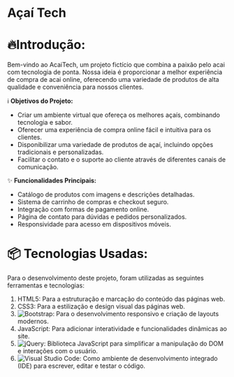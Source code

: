 
# Açaí Tech #

# 🔥Introdução: 

 Bem-vindo ao AcaiTech, um projeto fictício que combina a paixão pelo acai com tecnologia de ponta. Nossa ideia é proporcionar a melhor experiência de compra de acai online, oferecendo uma variedade de produtos de alta qualidade e conveniência para nossos clientes.

ℹ️ **Objetivos do Projeto:**

- Criar um ambiente virtual que ofereça os melhores açaís, combinando tecnologia e sabor.
- Oferecer uma experiência de compra online fácil e intuitiva para os clientes.
- Disponibilizar uma variedade de produtos de açaí, incluindo opções tradicionais e personalizadas.
- Facilitar o contato e o suporte ao cliente através de diferentes canais de comunicação.

✨ **Funcionalidades Principais:**

- Catálogo de produtos com imagens e descrições detalhadas.
- Sistema de carrinho de compras e checkout seguro.
- Integração com formas de pagamento online.
- Página de contato para dúvidas e pedidos personalizados.
- Responsividade para acesso em dispositivos móveis.
  
# 📦 Tecnologias Usadas:

Para o desenvolvimento deste projeto, foram utilizadas as seguintes ferramentas e tecnologias:

1. HTML5: Para a estruturação e marcação do conteúdo das páginas web.
2. CSS3: Para a estilização e design visual das páginas web.
3. ![Bootstrap](https://img.shields.io/badge/bootstrap-%238511FA.svg?style=for-the-badge&logo=bootstrap&logoColor=white): Para o desenvolvimento responsivo e criação de layouts modernos.
4. JavaScript: Para adicionar interatividade e funcionalidades dinâmicas ao site.
5. ![jQuery](https://img.shields.io/badge/jquery-%230769AD.svg?style=for-the-badge&logo=jquery&logoColor=white): Biblioteca JavaScript para simplificar a manipulação do DOM e interações com o usuário.
6. ![Visual Studio Code](https://img.shields.io/badge/Visual%20Studio%20Code-0078d7.svg?style=for-the-badge&logo=visual-studio-code&logoColor=white): Como ambiente de desenvolvimento integrado (IDE) para escrever, editar e testar o código.

